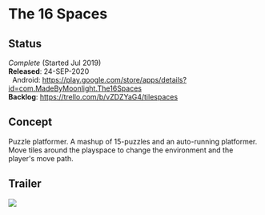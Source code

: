 # The 16 Spaces

## Status
  _Complete_ (Started Jul 2019)  
  **Released**: 24-SEP-2020  
  &nbsp;&nbsp;Android: https://play.google.com/store/apps/details?id=com.MadeByMoonlight.The16Spaces  
  **Backlog**: https://trello.com/b/vZDZYaG4/tilespaces

## Concept
  Puzzle platformer. A mashup of 15-puzzles and an auto-running platformer. Move tiles around the playspace to change the environment and the player's move path. 
  
## Trailer
  [![](http://img.youtube.com/vi/-3-FerGlLPI/0.jpg)](http://www.youtube.com/watch?v=-3-FerGlLPI "")
  

